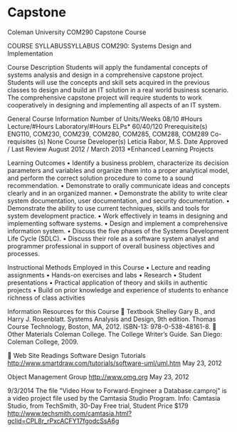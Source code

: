 Capstone
========

Coleman University COM290 Capstone Course

COURSE SYLLABUSSYLLABUS
COM290: Systems Design and Implementation

Course Description
Students will apply the fundamental concepts of systems analysis and design in a comprehensive capstone project.  Students will use the concepts and skill sets acquired in the previous classes to design and build an IT solution in a real world business scenario.  The comprehensive capstone project will require students to work cooperatively in designing and implementing all aspects of an IT system.

General Course Information
Number of Units/Weeks 	08/10
#Hours Lecture/#Hours Laboratory/#Hours ELPs*	60/40/120
Prerequisite(s) 	ENG110, COM230, COM239, COM280, COM285, COM288, COM289
Co-requisites (s) 	None
Course Developer(s) 	Leticia Rabor, M.S.
Date Approved / Last Review	August 2012 / March 2013
*Enhanced Learning Projects 

Learning Outcomes
•	Identify a business problem, characterize its decision parameters and variables and organize them into a proper analytical model, and perform the correct solution procedure to come to a sound recommendation.
•	Demonstrate to orally communicate ideas and concepts clearly and in an organized manner.
•	Demonstrate the ability to write clear system documentation, user documentation, and security documentation.
•	Demonstrate the ability to use current techniques, skills and tools for system development practice.
•	Work effectively in teams in designing and implementing software systems.
•	Design and implement a comprehensive information system.
•	Discuss the five phases of the Systems Development Life Cycle (SDLC).
•	Discuss their role as a software system analyst and programmer professional in support of overall business objectives and processes.


Instructional Methods Employed in this Course
•	Lecture and reading assignments
•	Hands-on exercises and labs
•	Research
•	Student presentations
•	Practical application of theory and skills in authentic projects
•	Build on prior knowledge and experience of students to enhance richness of class activities

Information Resources for this Course
	Textbook
Shelley Gary B., and Harry J. Rosenblatt.  Systems Analysis and Design, 9th edition.  Thomas Course Technology, Boston, MA, 2012.  ISBN-13:  978-0-538-48161-8.
	Other Materials
Coleman College. The College Writer’s Guide. San Diego: Coleman College, 2009.

	Web Site Readings
	Software Design Tutorials
http://www.smartdraw.com/tutorials/software-uml/uml.htm
May 23, 2012

Object Management Group
http://www.omg.org
May 23, 2012

9/3/2014 The file "Video How to Forward-Engineer a Database.camproj" is a video project file used by the Camtasia Studio Program. Info: Camtasia Studio, from TechSmith, 30-Day Free trial, Student Price $179 http://www.techsmith.com/camtasia.html?gclid=CPL8r_rPxcACFY17fgodcSsA6g 
